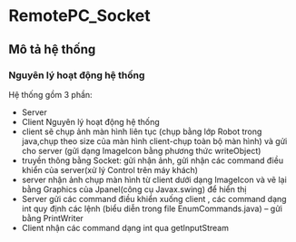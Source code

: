 # RemotePC_Socket
## Mô tả hệ thống
### Nguyên lý hoạt động hệ thống
Hệ thống gồm 3 phần:
- Server
- Client
Nguyên lý hoạt động hệ thống
- client sẽ chụp ảnh màn hình liên tục (chụp bằng lớp Robot trong java,chụp theo size của màn hình client-chụp toàn bộ màn hình) và gửi cho server (gửi dạng ImageIcon bằng phương thức writeObject)
- truyền thông bằng Socket: gửi nhận ảnh, gửi nhận các command điều khiển của server(xử lý Control trên máy khách)
- server nhận ảnh chụp màn hình từ client dưới dạng ImageIcon và vẽ lại bằng Graphics  của Jpanel(công cụ Javax.swing) để hiển thị 
- Server gửi các command điều khiển xuống client , các command dạng int quy định các lệnh (biểu diễn trong file EnumCommands.java) – gửi bằng PrintWriter
- Client nhận các command dạng int qua getInputStream
